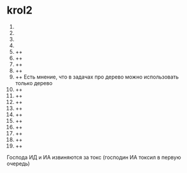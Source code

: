 # krol2
1. 
2. 
3. 
4. 
5. ++
6. ++
7. ++
8. ++
9. ++ Есть мнение, что в задачах про дерево можно использовать только дерево
10. ++
11. ++
12. ++
13. ++
14. ++
15. ++
16. ++
17. ++
18. ++
19. ++

Господа ИД и ИА извиняются за токс (господин ИА токсил в первую очередь)
